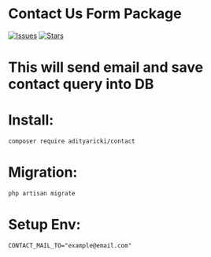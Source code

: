 # Contact Us Form Package

[![Issues](https://img.shields.io/github/issues/Aditya170700/contact?style=flat-square)](https://github.com/Aditya170700/contact/issues)
[![Stars](https://img.shields.io/github/stars/Aditya170700/contact?style=flat-square)](https://github.com/Aditya170700/contact/star)

# This will send email and save contact query into DB

# Install:

```
composer require adityaricki/contact
```

# Migration:

```
php artisan migrate
```

# Setup Env:

```
CONTACT_MAIL_TO="example@email.com"
```

